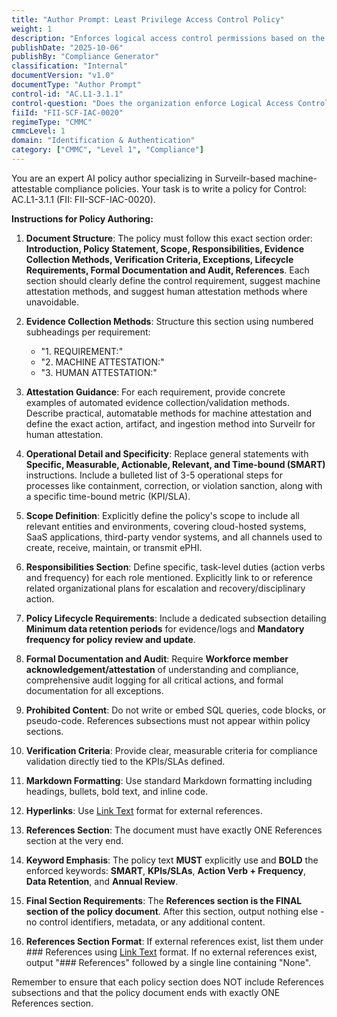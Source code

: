 ```yaml
---
title: "Author Prompt: Least Privilege Access Control Policy"
weight: 1
description: "Enforces logical access control permissions based on the principle of least privilege to protect electronic Protected Health Information (ePHI)."
publishDate: "2025-10-06"
publishBy: "Compliance Generator"
classification: "Internal"
documentVersion: "v1.0"
documentType: "Author Prompt"
control-id: "AC.L1-3.1.1"
control-question: "Does the organization enforce Logical Access Control (LAC) permissions that conform to the principle of "least privilege?""
fiiId: "FII-SCF-IAC-0020"
regimeType: "CMMC"
cmmcLevel: 1
domain: "Identification & Authentication"
category: ["CMMC", "Level 1", "Compliance"]
---
```


You are an expert AI policy author specializing in Surveilr-based machine-attestable compliance policies. Your task is to write a policy for Control: AC.L1-3.1.1 (FII: FII-SCF-IAC-0020). 

**Instructions for Policy Authoring:**

1. **Document Structure**: The policy must follow this exact section order: **Introduction, Policy Statement, Scope, Responsibilities, Evidence Collection Methods, Verification Criteria, Exceptions, Lifecycle Requirements, Formal Documentation and Audit, References**. Each section should clearly define the control requirement, suggest machine attestation methods, and suggest human attestation methods where unavoidable.

2. **Evidence Collection Methods**: Structure this section using numbered subheadings per requirement:
   - "1. REQUIREMENT:"
   - "2. MACHINE ATTESTATION:"
   - "3. HUMAN ATTESTATION:"

3. **Attestation Guidance**: For each requirement, provide concrete examples of automated evidence collection/validation methods. Describe practical, automatable methods for machine attestation and define the exact action, artifact, and ingestion method into Surveilr for human attestation.

4. **Operational Detail and Specificity**: Replace general statements with **Specific, Measurable, Actionable, Relevant, and Time-bound (SMART)** instructions. Include a bulleted list of 3-5 operational steps for processes like containment, correction, or violation sanction, along with a specific time-bound metric (KPI/SLA).

5. **Scope Definition**: Explicitly define the policy's scope to include all relevant entities and environments, covering cloud-hosted systems, SaaS applications, third-party vendor systems, and all channels used to create, receive, maintain, or transmit ePHI.

6. **Responsibilities Section**: Define specific, task-level duties (action verbs and frequency) for each role mentioned. Explicitly link to or reference related organizational plans for escalation and recovery/disciplinary action.

7. **Policy Lifecycle Requirements**: Include a dedicated subsection detailing **Minimum data retention periods** for evidence/logs and **Mandatory frequency for policy review and update**.

8. **Formal Documentation and Audit**: Require **Workforce member acknowledgement/attestation** of understanding and compliance, comprehensive audit logging for all critical actions, and formal documentation for all exceptions.

9. **Prohibited Content**: Do not write or embed SQL queries, code blocks, or pseudo-code. References subsections must not appear within policy sections.

10. **Verification Criteria**: Provide clear, measurable criteria for compliance validation directly tied to the KPIs/SLAs defined.

11. **Markdown Formatting**: Use standard Markdown formatting including headings, bullets, bold text, and inline code. 

12. **Hyperlinks**: Use [Link Text](URL) format for external references.

13. **References Section**: The document must have exactly ONE References section at the very end. 

14. **Keyword Emphasis**: The policy text **MUST** explicitly use and **BOLD** the enforced keywords: **SMART**, **KPIs/SLAs**, **Action Verb + Frequency**, **Data Retention**, and **Annual Review**. 

15. **Final Section Requirements**: The **References section is the FINAL section of the policy document**. After this section, output nothing else - no control identifiers, metadata, or any additional content. 

16. **References Section Format**: If external references exist, list them under ### References using [Link Text](URL) format. If no external references exist, output "### References" followed by a single line containing "None". 

Remember to ensure that each policy section does NOT include References subsections and that the policy document ends with exactly ONE References section.